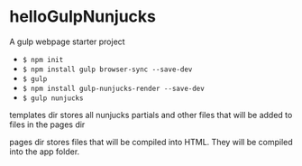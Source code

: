 # helloGulpNunjucks

A gulp webpage starter project

* `$ npm init`
* `$ npm install gulp browser-sync --save-dev`
* `$ gulp`
* `$ npm install gulp-nunjucks-render --save-dev`
* `$ gulp nunjucks`

templates dir stores all nunjucks partials and other files that will be added to files in the pages dir

pages dir stores files that will be compiled into HTML. They will be compiled into the app folder.